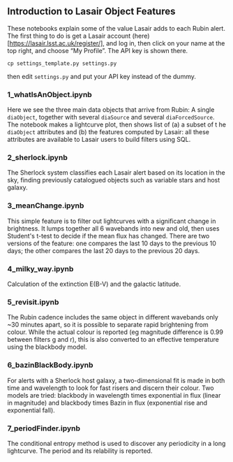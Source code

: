 ## Introduction to Lasair Object Features

These notebooks explain some of the value Lasair adds to each Rubin alert.
The first thing to do is get a Lasair account 
(here)[https://lasair.lsst.ac.uk/register/], and log in, then click on your 
name at the top right, and choose “My Profile”. The API key is shown there.
```
cp settings_template.py settings.py
```
then edit `settings.py` and put your API key instead of the dummy.

### 1_whatIsAnObject.ipynb
Here we see the three main data objects that arrive from Rubin: 
A single `diaObject`, together with several `diaSource` and several `diaForcedSource`. The notebook makes a lightcurve plot, then shows  list of (a) a subset of t
he `diaObject` attributes and (b) the features computed by Lasair: all these 
attributes are available to Lasair users to build filters using SQL.

### 2_sherlock.ipynb
The Sherlock system classifies each Lasair alert based on its location in the sky,
finding previously catalogued objects such as variable stars and host galaxy.

### 3_meanChange.ipynb
This simple feature is to filter out lightcurves with a significant change in brightness. It lumps together all 6 wavebands into new and old, then uses 
Student's t-test to decide if the mean flux has changed. There are two versions of 
the feature: one compares the last 10 days to the previous 10 days; the other compares
the last 20 days to the previous 20 days.

### 4_milky_way.ipynb
Calculation of the extinction E(B-V) and the galactic latitude.

### 5_revisit.ipynb
The Rubin cadence includes the same object in different wavebands only ~30 minutes
apart, so it is possible to separate rapid brightening from colour. While the
actual colour is reported (eg magnitude difference is 0.99 between filters g and r),
this is also converted to an effective temperature using the blackbody model.

### 6_bazinBlackBody.ipynb
For alerts with a Sherlock host galaxy, a two-dimensional fit is made in
both time and wavelength to look for fast risers and discern their colour.
Two models are tried: blackbody in wavelength times exponential in flux (linear in 
magnitude) and blackbody times Bazin in flux (exponential rise and exponential
fall).

### 7_periodFinder.ipynb
The conditional entropy method is used to discover 
any periodicity in a long lightcurve. The period and its relability is reported.
